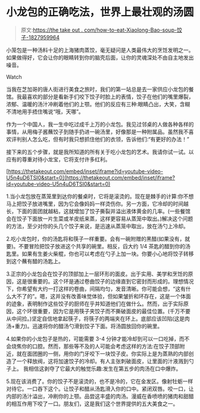 # 小龙包的正确吃法，世界上最壮观的汤圆

> 原文:[https://the take out . com/how-to-eat-Xiaolong-Bao-soup-饺子-1827959964](https://thetakeout.com/how-to-eat-xiao-long-bao-soup-dumplings-1827959964)

小笼包是一种汤料十足的上海猪肉蒸饺，毫无疑问是人类最伟大的烹饪发明之一。如果做得好，它会让你的眼睛转到你的脑壳后面，让你的灵魂深处不由自主地发出噪音。

Watch

当我在芝加哥的唐人街进行美食之旅时，我们的第一站总是去一家供应小龙包的餐馆。我最喜欢的部分是看新手们咬下饺子时脸上的表情，饺子在他们的嘴里爆裂，浓郁、温暖的汤汁冲刷着他们的上颚。他们的反应有三种:眼睛凸出，大笑，含糊不清地用手捂住嘴说“哦，天哪”。

作为一个中国人，我一生中吃过成千上万的小龙包。我见过邻桌的人做各种各样的事情，从用梅子酱蘸饺子到随手扔进一碗汤里，好像那是一种附属品。虽然我不喜欢评判别人怎么吃，但有时我只想抓住他们的衣领，告诉他们:“有更好的办法！”

接下来的五个步骤，就是我所知道的所有关于吃小龙包的艺术。我请你试一试。以应有的尊重对待小龙宝，它将支付许多红利。

 [https://thetakeout.com/embed/inset/iframe?id=youtube-video-U5n4uD6TSI0&start=0](https://thetakeout.com/embed/inset/iframe?id=youtube-video-U5n4uD6TSI0&start=0) 

1.当小龙包放在蒸笼里到达你的餐桌时，它将是滚烫的。现在是棘手的计算:你不想马上把饺子放进嘴里，因为它会像妈妈一样烫伤你。另一方面，它冷却的时间越长，下面的面团就越粘，这就增加了饺子撕裂并溢出液体黄金的几率。(一些餐馆会在饺子下面放一片生菜或羊皮纸来蒸，这样更容易从蒸笼中取出。)解决这个问题的方法，至少对你的头几个饺子来说，是迅速从蒸笼中取出，放在汤勺上冷却。

2.吃小龙包时，你的汤匙将和筷子一样重要。会有一碗附赠的黑醋(如果没有，就要)。不要冒险把饺子放进这个共享的碗里。相反，舀大约 1/4 茶匙的醋到你的汤匙里。如果有生姜火柴棍，你也可以考虑在勺子上加一块。你要小心地将饺子转移到这个蘸有醋的汤匙上。

3.正宗的小龙包会在饺子的顶部加上一层环形的面皮。出于实用、美学和烹饪的原因，这是很重要的。这个环是通过卷曲饺子的边缘直到它密封而形成的。理想情况下，你希望有大约一打这样的卷曲，间隔均匀，发音清晰。你可能会想，“这有什么大不了的”。嗯，这并没有改善味觉体验，但如果皱折和环存在，这是一个体面的迹象，表明制作这些饺子的厨师在乎并知道他们在做什么。然而，出于实际原因，这个环很重要，因为它是用筷子夹饺子而不撕破面皮的最佳位置。(千万不要从中间捡。)坚定自信地拿起筷子，将筷子的两端夹在环上。底部应该凹陷(这是肉汤+重力)。迅速将你的醋汤勺滑到饺子下面。将汤圆放回你的碗里。

4.如果你的小龙包子是热的，可能需要 3-4 分钟才能冷却到可以一口吃掉，而不会烧焦你的口腔。然而，那些等不及的人可能会考虑这样的方法:在饺子顶部附近，就在面团圈的一侧，用你的门牙咬下一块饺子皮。你实际上是为蒸熟的内部创造了一个释放阀，这将加速饺子的冷却。有人主张刺破面皮，让里面的汁液溅到勺子上。 我相信这剥夺了它最大的触觉乐趣:发生在第五步的肉汤在口中爆炸。

5.现在该消费了。你的饺子不是滚烫的，也不是冷的，它在金发区。像射牡蛎一样对待它。一口吞下这个。让饺子和醋从汤匙滑入你的口中。紧闭双唇。咬一口，让内部的汤汁溢出，冲刷你的上颚。品尝这丰盛的肉汤。漫威在香喷喷的猪肉和甜醋的相互作用下咬了一口。朋友们，这是我们这个世界提供的五大美食之一。